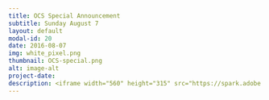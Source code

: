 ```yaml
---
title: OCS Special Announcement
subtitle: Sunday August 7
layout: default
modal-id: 20
date: 2016-08-07
img: white_pixel.png
thumbnail: OCS-special.png
alt: image-alt
project-date:
description: <iframe width="560" height="315" src="https://spark.adobe.com/video/FyozugDQDas3c/embed" frameborder="0" allowfullscreen></iframe>
---
```

